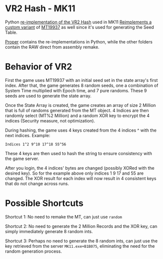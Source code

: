 # VR2 Hash - MK11
Python [re-implementation of the VR2 Hash](/proper/Hasher.py) used in MK11
[Reimplements a custom variant](/proper/MersenneTwister.py) of [MT19937](https://en.wikipedia.org/wiki/Mersenne_Twister) as well since it's used for generating the Seed Table.

[Proper](/proper) contains the re-implementations in Python, while the other folders contain the RAW direct from assembly remake.

# Behavior of VR2
First the game uses MT19937 with an initial seed set in the state array's first index.
After that, the game generates 8 random seeds, one a combination of System Time multiplied with Epoch time, and 7 pure randoms.
These 9 seeds are used to generate the state array.

Once the State Array is created, the game creates an array of size 2 Million that is full of randoms generated from the MT object.
4 Indices are then randomly select (MT%2 Million) and a random XOR key to encrypt the 4 indices (Security measure, not optimization).

During hashing, the game uses 4 keys created from the 4 indices ^ with the next indices.
Example:
```
Indices 1^2 9^10 17^18 55^56
```
These 4 keys are then used to hash the string to ensure consistency with the game server.

After you login, the 4 indices' bytes are changed (possibly XORed with the desired key). So for the example above only indices 1 9 17 and 55 are changed.
The XOR result for each index will now result in 4 consistent keys that do not change across runs.

# Possible Shortcuts
Shortcut 1:
No need to remake the MT, can just use `random`


Shortcut 2:
No need to generate the 2 Million Records and the XOR key, can simply immediately generate 8 random ints.

Shortcut 3:
Perhaps no need to generate the 8 random ints, can just use the key retrieved from the server `MK11.exe+B1B075`, eliminating the need for the random generation process.